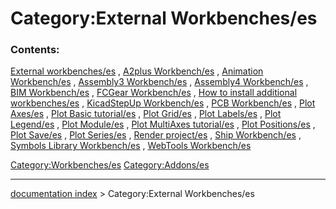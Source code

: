 # Category:External Workbenches/es
### Contents:

[External workbenches/es](External_workbenches/es.md) , [A2plus Workbench/es](A2plus_Workbench/es.md) , [Animation Workbench/es](Animation_Workbench/es.md) , [Assembly3 Workbench/es](Assembly3_Workbench/es.md) , [Assembly4 Workbench/es](Assembly4_Workbench/es.md) , [BIM Workbench/es](BIM_Workbench/es.md) , [FCGear Workbench/es](FCGear_Workbench/es.md) , [How to install additional workbenches/es](How_to_install_additional_workbenches/es.md) , [KicadStepUp Workbench/es](KicadStepUp_Workbench/es.md) , [PCB Workbench/es](PCB_Workbench/es.md) , [Plot Axes/es](Plot_Axes/es.md) , [Plot Basic tutorial/es](Plot_Basic_tutorial/es.md) , [Plot Grid/es](Plot_Grid/es.md) , [Plot Labels/es](Plot_Labels/es.md) , [Plot Legend/es](Plot_Legend/es.md) , [Plot Module/es](Plot_Module/es.md) , [Plot MultiAxes tutorial/es](Plot_MultiAxes_tutorial/es.md) , [Plot Positions/es](Plot_Positions/es.md) , [Plot Save/es](Plot_Save/es.md) , [Plot Series/es](Plot_Series/es.md) , [Render project/es](Render_project/es.md) , [Ship Workbench/es](Ship_Workbench/es.md) , [Symbols Library Workbench/es](Symbols_Library_Workbench/es.md) , [WebTools Workbench/es](WebTools_Workbench/es.md)

[Category:Workbenches/es](Category:Workbenches/es.md) [Category:Addons/es](Category:Addons/es.md)

---
[documentation index](../README.md) > Category:External Workbenches/es
